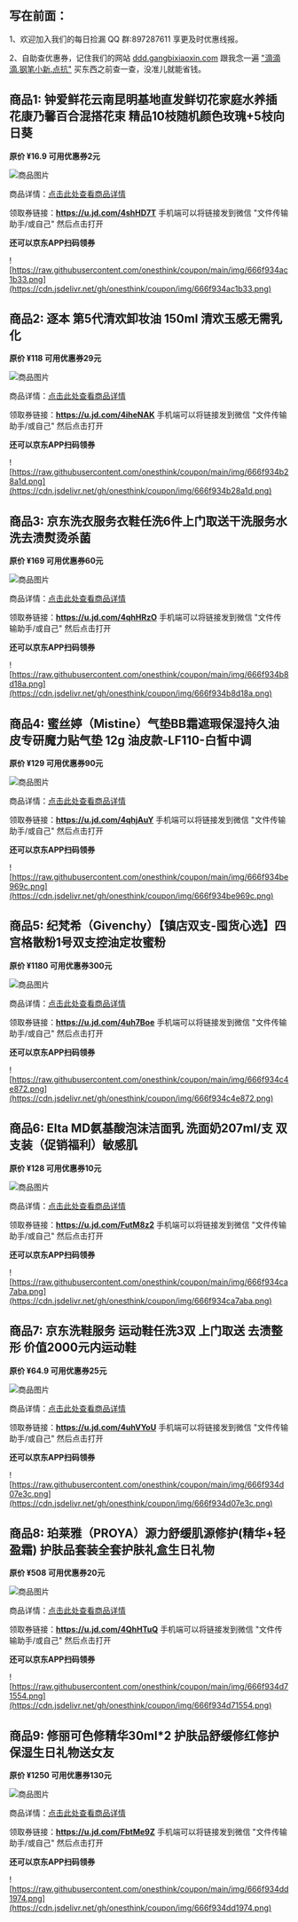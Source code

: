 ## 写在前面：

1、欢迎加入我们的每日捡漏 QQ 群:897287611 享更及时优惠线报。

2、自助查优惠券，记住我们的网站 [ddd.gangbixiaoxin.com](https://ddd.gangbixiaoxin.com) 跟我念一遍 ["滴滴滴.钢笔小新.点抗"](https://ddd.gangbixiaoxin.com) 买东西之前查一查，没准儿就能省钱。

## 商品1: 钟爱鲜花云南昆明基地直发鲜切花家庭水养插花康乃馨百合混搭花束 精品10枝随机颜色玫瑰+5枝向日葵

**原价 ¥16.9 可用优惠券2元**

![商品图片](http://img14.360buyimg.com/n1/jfs/t1/221147/10/43261/121268/666aa924F454f4531/d02717f9d29803ea.jpg)

商品详情：[点击此处查看商品详情](https://union-click.jd.com/jdc?e=1003156031&amp;p=JF8BARsJK1olXwMKVV1fDkoXB18IGlsUWgMAUldZCUkeBV9MRANLAjZbERscSkAJHTdNTwcKBlMdBgABFksWA24PHlkTVAIDVldbFxJSXzI4QjtrOAQYKSw_dQNEVhRjZEERPAVrJFJROEonAG4IHFITWgALUW5cWEpHAj8JS1olXQYyFTBdC0IWBW0PG2sUbQYEVFdZAUIUA2wIE14lXQ4FZInwsJ6dsrqAoo-L1dG784vUtJ-Ji184K1glXQcDVl5ZD0oVA184G2sWbVhsVQ1bCksVAm5mRhJNDgZBAQAzAEseCmcJHF4lXwcDVlxtOHtPcQtLfSRtJ1hgPAQHWwpjfCduaSJKDQVsVgsKDS5cQTVbeR4XKwR4PxUCOEsn)

领取券链接：**https://u.jd.com/4shHD7T** 手机端可以将链接发到微信 "文件传输助手/或自己" 然后点击打开

**还可以京东APP扫码领券**

![https://raw.githubusercontent.com/onesthink/coupon/main/img/666f934ac1b33.png](https://cdn.jsdelivr.net/gh/onesthink/coupon/img/666f934ac1b33.png)

## 商品2: 逐本 第5代清欢卸妆油 150ml 清欢玉感无需乳化

**原价 ¥118 可用优惠券29元**

![商品图片](http://img14.360buyimg.com/n1/jfs/t1/208617/11/40646/89679/6657e2eaF34e494a0/74b281b15d4a809c.jpg)

商品详情：[点击此处查看商品详情](https://union-click.jd.com/jdc?e=1003156031&amp;p=JF8BARsJK1olXg4FU19dDEwTCl8IGlocVAAKUF5eCk0fAl9MRANLAjZbERscSkAJHTdNTwcKBlMdBgABFksWAmYBHVMRXQUAUlZcFxJSXzI4Zlx8KXF0PQQ9aj1tYR1AWglLNgJjNFJROEonAG4IHFITWgALUW5cWEpHAj8JS1olXQYyFTBdC0seBmsPHGsUbQYEVFdZAUIUA2oPGFglXQ4FZInwsJ6dsrqAoo-L1dG784vUtJ-Ji184K1glXQcDVl5ZD0oVA184G2sWbVhsVQ1aDUIXA21mRhJNDgZHXF4zAEgWA2oMG1klXwcDVlxtOHtyeT8LQihnFkdKF1Y_CjdFcA0OYQ9DXHlsVl49D0lfej1ASC1OCEdVUzsdOEsn)

领取券链接：**https://u.jd.com/4iheNAK** 手机端可以将链接发到微信 "文件传输助手/或自己" 然后点击打开

**还可以京东APP扫码领券**

![https://raw.githubusercontent.com/onesthink/coupon/main/img/666f934b28a1d.png](https://cdn.jsdelivr.net/gh/onesthink/coupon/img/666f934b28a1d.png)

## 商品3: 京东洗衣服务衣鞋任洗6件上门取送干洗服务水洗去渍熨烫杀菌

**原价 ¥169 可用优惠券60元**

![商品图片](http://img14.360buyimg.com/n1/jfs/t1/179343/13/8421/221013/60c1aca2E6ac8bff8/4d0b71fc6f79cbf7.jpg)

商品详情：[点击此处查看商品详情](https://union-click.jd.com/jdc?e=1003156031&amp;p=JF8BARkJK1olXwMKVVlaDkIXB18IGloUWAMLXV5eD08nRzBQRQQlBENHFRxWFlVPRjtUBABAQlRcCEBdCUoWBmoBElsWWgIdDRsBVXtwcCR3XCJxC2RfBFw1YUpyRQRoBQVDUQoyVW5eCUsQCmkPHVIQbQdSVQ5cWEpHAl8IG2tDMwYDVV9cAUMQBm84GmsVWwYLUFdUC0sQB24IK1sdWjbV-eaIgvrCi9bchdPC5KHX3eKJlsMnM18LK1sUXAQCUFlcCksnM284GGtLMwdRU1tUCEgTbTJBQwgVGUcFOlZeCUsSA2YOK1kUXAQAZG5tYUpwAG1eUFkWJ28CMykvVSNedBZQHRtIMwR7LxxaDSledC1VTC1GG05qLm5dOA)

领取券链接：**https://u.jd.com/4qhHRzO** 手机端可以将链接发到微信 "文件传输助手/或自己" 然后点击打开

**还可以京东APP扫码领券**

![https://raw.githubusercontent.com/onesthink/coupon/main/img/666f934b8d18a.png](https://cdn.jsdelivr.net/gh/onesthink/coupon/img/666f934b8d18a.png)

## 商品4: 蜜丝婷（Mistine）气垫BB霜遮瑕保湿持久油皮专研魔力贴气垫 12g 油皮款-LF110-白皙中调

**原价 ¥129 可用优惠券90元**

![商品图片](http://img14.360buyimg.com/n1/jfs/t1/233152/28/18929/503532/6659482eFb1e69741/122b43e22cb245f0.png)

商品详情：[点击此处查看商品详情](https://union-click.jd.com/jdc?e=1003156031&amp;p=JF8BARsJK1olXwMKVF9VDkweBV8IGlsUWgMKV1tZC04VAF9MRANLAjZbERscSkAJHTdNTwcKBlMdBgABFksWA24PHlMWWAIBUVxeFxJSXzI4WBt8GkJ0CQI_VTUfZDYMRzxRGFlpElJROEonAG4IHFITWgALUW5cWEpHAj8JS1olXQYyFTBdCUkTBGwKGmsUbQYEVFdZAUIUA2YKH1wlXQ4FZInwsJ6dsrqAoo-L1dG784vUtJ-Ji184K1glXQcDVl5ZD0oVA184G2sWbVhsVQ1aDR8WB2ZmRhJNDgZEURozAEgWAG8KE14lXwcDVlxtOHtqejlxbjJcJn5AA1whYU9EX25VYgcUVXJsViIdXEpxSB9oGQx0KkZeEh8lOEsn)

领取券链接：**https://u.jd.com/4qhjAuY** 手机端可以将链接发到微信 "文件传输助手/或自己" 然后点击打开

**还可以京东APP扫码领券**

![https://raw.githubusercontent.com/onesthink/coupon/main/img/666f934be969c.png](https://cdn.jsdelivr.net/gh/onesthink/coupon/img/666f934be969c.png)

## 商品5: 纪梵希（Givenchy）【镇店双支-囤货心选】四宫格散粉1号双支控油定妆蜜粉

**原价 ¥1180 可用优惠券300元**

![商品图片](http://img14.360buyimg.com/n1/jfs/t1/196609/3/46904/110624/666c0fc0F0b386f92/a4baeb4a87e15d45.jpg)

商品详情：[点击此处查看商品详情](https://union-click.jd.com/jdc?e=1003156031&amp;p=JF8BAR0JK1olXwMKVVleAEIUA18IGloUWg8HUF5ZAEonRzBQRQQlBENHFRxWFlVPRjtUBABAQlRcCEBdCUoWBGYNH1sRVQcdDRsBVXtTQB9pWDNeOGZjEF4WfTlFZWp-eRxlUQoyVW5eCUsQCmkPHVIQbQdSVQ5cWEpHAl8IG2tGM1BaEwoCWhJf1NSszP6abQcyVFhdAU8eCmwLGlgcWjYCXFlt3-av1uW5ztOsiZiKg-f63cKr1_GAK2slXjYCVV9fCE8QAm0IK2sVbQUyCjBcW00UB2wKEzVIFF5RVBcBUSUfAGcJGlIXWzYAVV9fCnsnM2hLaAJTXnh9PCA5Vg5HfxFBXz5JKFIBLDBfQRlMURppRQdDJ2RlLwgEcE8nA18)

领取券链接：**https://u.jd.com/4uh7Boe** 手机端可以将链接发到微信 "文件传输助手/或自己" 然后点击打开

**还可以京东APP扫码领券**

![https://raw.githubusercontent.com/onesthink/coupon/main/img/666f934c4e872.png](https://cdn.jsdelivr.net/gh/onesthink/coupon/img/666f934c4e872.png)

## 商品6: Elta MD氨基酸泡沫洁面乳 洗面奶207ml/支 双支装（促销福利）敏感肌

**原价 ¥128 可用优惠券10元**

![商品图片](http://img14.360buyimg.com/n1/jfs/t1/248915/1/11457/82104/666974fdF53e406cf/20361e891d8e3430.png)

商品详情：[点击此处查看商品详情](https://union-click.jd.com/jdc?e=1003156031&amp;p=JF8BAR8JK1olXwMLXVlaCkoXCl8IGloUWQ4CXVtZCE4nRzBQRQQlBENHFRxWFlVPRjtUBABAQlRcCEBdCUoWB2cIEl4RXQMdDRsBVXtSeQ13WDJMH2UAFAIUQwh0djBUeg91UQoyVW5eCUsQCmkPHVIQbQdSVQ5cWEpHAl8IG2tXM1taBAFBQw9ISjdYRA1MGV4yVW5dDkseB2YBGFgRXQ4KZF5VD3vArtfdkerA1b_WytaKsezCitPchdMlbTYBZF5cCUkXB2gJGVslbQYyV24DZkpEBGoPGwlBM1tLDA1eCB9VbWcLGloQWQEEZFxcCUkVM184UA9CJlxlVgQ_ChR-XBdURDpuAlR3PyAPZklIXyteaSRTFGVwJDUldS0TYV8IKw)

领取券链接：**https://u.jd.com/FutM8z2** 手机端可以将链接发到微信 "文件传输助手/或自己" 然后点击打开

**还可以京东APP扫码领券**

![https://raw.githubusercontent.com/onesthink/coupon/main/img/666f934ca7aba.png](https://cdn.jsdelivr.net/gh/onesthink/coupon/img/666f934ca7aba.png)

## 商品7: 京东洗鞋服务 运动鞋任洗3双 上门取送 去渍整形 价值2000元内运动鞋

**原价 ¥64.9 可用优惠券25元**

![商品图片](http://img14.360buyimg.com/n1/jfs/t1/95284/21/41691/124604/64e3221aF0fca9aaf/b1cff87293dee2d1.jpg)

商品详情：[点击此处查看商品详情](https://union-click.jd.com/jdc?e=1003156031&amp;p=JF8BARkJK1olXwQCU1ZfAUgVBl8IGloUXAACVlxVCUknRzBQRQQlBENHFRxWFlVPRjtUBABAQlRcCEBdCUoWAmkIGVkdXAQdDRsBVXtNWWlsXTMWPmNVDBlafwxgXC9KXSNDUQoyVW5eCUsQCmkPHVIQbQdSVQ5cWEpHAl8IG2tDMwYDVV9cAUMQBm84GmsVWwYLUFdUC0gRAmsMK1sdWjbV-eaIgvrCi9bchdPC5KHX3eKJlsMnM18LK1sUXAQCUFlcCksnM284GGtLMwdRUQlUAE5HbTJBQwgWXkJQOlZeAUMTAWwKK1kUXAQAZG5tTR1tcBthWThnD017FAgWYS8VSjsLXxNyMwRbD1wgTCNWZzR4E10VLkNiKG5dOA)

领取券链接：**https://u.jd.com/4uhVYoU** 手机端可以将链接发到微信 "文件传输助手/或自己" 然后点击打开

**还可以京东APP扫码领券**

![https://raw.githubusercontent.com/onesthink/coupon/main/img/666f934d07e3c.png](https://cdn.jsdelivr.net/gh/onesthink/coupon/img/666f934d07e3c.png)

## 商品8: 珀莱雅（PROYA）源力舒缓肌源修护(精华+轻盈霜) 护肤品套装全套护肤礼盒生日礼物

**原价 ¥508 可用优惠券20元**

![商品图片](http://img14.360buyimg.com/n1/jfs/t1/246474/11/11233/123279/666d9d87Fa37b4661/f154b4ff4a665104.jpg)

商品详情：[点击此处查看商品详情](https://union-click.jd.com/jdc?e=1003156031&amp;p=JF8BAR8JK1olXwMKVV5dDEMXCl8IGloUVAYEU1lYDkMnRzBQRQQlBENHFRxWFlVPRjtUBABAQlRcCEBdCUoWCm8OHFwQWw4dDRsBVXttXQR-Hl0WB2VeMiEPbjERQDBLZllTUQoyVW5eCUsQCmkPHVIQbQdSVQ5cWEpHAl8IG2tXM11XOlkIDk8TU2oNSQsTDgUyVW5dDkseB2YBGFgcVA8BZF5VD3vArtfdkerA1b_WytaKsezCitPchdMlbTYBZF5cCUkXB2gJGVslbQYyV24DZkpEBGoAGlJHM1tLDA1eDUMVbWcLGlscXwUAZFxcCUkVM184QjtLKX9lBCIdC0JpfiRtQy5oXGZYCiIeZklSSxhOXSwUJW5kChUNVhEUS18IKw)

领取券链接：**https://u.jd.com/4QhHTuQ** 手机端可以将链接发到微信 "文件传输助手/或自己" 然后点击打开

**还可以京东APP扫码领券**

![https://raw.githubusercontent.com/onesthink/coupon/main/img/666f934d71554.png](https://cdn.jsdelivr.net/gh/onesthink/coupon/img/666f934d71554.png)

## 商品9: 修丽可色修精华30ml*2 护肤品舒缓修红修护保湿生日礼物送女友

**原价 ¥1250 可用优惠券130元**

![商品图片](http://img14.360buyimg.com/n1/jfs/t1/233101/25/18557/114593/666a7cdbFdaa5289b/8d5f4ddf3bda1aa1.jpg)

商品详情：[点击此处查看商品详情](https://union-click.jd.com/jdc?e=1003156031&amp;p=JF8BARkJK1olXwcHVVxYCkkXBl8IGloVXAYLV1xdC08nRzBQRQQlBENHFRxWFlVPRjtUBABAQlRcCEBdCUoXAm8BGFkVXgIdDRsBVXtPXxldZg5tXWYFDAhUbT98WQp7Ri5TUQoyVW5eCUsQCmkPHVIQbQdSVQ5cWEpHAl8IG2tGM0RYBjBUAUIeCmY4GmsVWwYLUFdUC0kVAm0PK1sdWjbV-eaIgvrCi9bchdPC5KHX3eKJlsMnM18LK1sUXAQCUFlcCksnM284GGtLMwdRU1tUCEgSbTJBQwgWW1BaOlZeCUoSBmsMK1kUXAQAZG5tSEtOegp0cgdLCU9nBzscaihUeih1HS1oMwFCElc9aAped25hYCBGCnNSVG5dOA)

领取券链接：**https://u.jd.com/FbtMe9Z** 手机端可以将链接发到微信 "文件传输助手/或自己" 然后点击打开

**还可以京东APP扫码领券**

![https://raw.githubusercontent.com/onesthink/coupon/main/img/666f934dd1974.png](https://cdn.jsdelivr.net/gh/onesthink/coupon/img/666f934dd1974.png)


